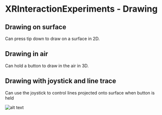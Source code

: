 # XRInteractionExperiments - Drawing

## Drawing on surface

Can press tip down to draw on a surface in 2D.

## Drawing in air

Can hold a button to draw in the air in 3D.

## Drawing with joystick and line trace

Can use the joystick to control lines projected onto surface when button is held

![alt text](https://github.com/nathankeyt/XRInteractionExperiments/blob/main/IMG_5118.png)
